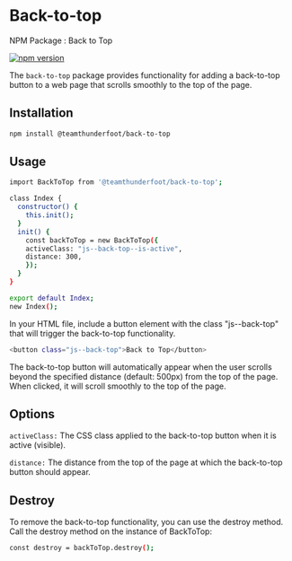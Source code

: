 # Back-to-top

NPM Package : Back to Top

[![npm version](https://badge.fury.io/js/back-to-top.svg)](https://badge.fury.io/js/back-to-top)

The `back-to-top` package provides functionality for adding a back-to-top button to a web page that scrolls smoothly to the top of the page.

## Installation

```sh
npm install @teamthunderfoot/back-to-top
```

## Usage

```sh
import BackToTop from '@teamthunderfoot/back-to-top';

class Index {
  constructor() {
    this.init();
  }
  init() {
    const backToTop = new BackToTop({
    activeClass: "js--back-top--is-active",
    distance: 300,
    });
  }
}

export default Index;
new Index();
```

In your HTML file, include a button element with the class "js--back-top" that will trigger the back-to-top functionality.

```sh
<button class="js--back-top">Back to Top</button>
```

The back-to-top button will automatically appear when the user scrolls beyond the specified distance (default: 500px) from the top of the page. When clicked, it will scroll smoothly to the top of the page.

## Options

`activeClass:` The CSS class applied to the back-to-top button when it is active (visible).

`distance:` The distance from the top of the page at which the back-to-top button should appear.

## Destroy

To remove the back-to-top functionality, you can use the destroy method. Call the destroy method on the instance of BackToTop:

```sh
const destroy = backToTop.destroy();
```
